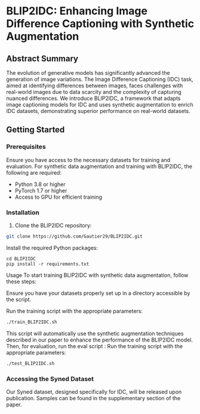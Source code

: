 # BLIP2IDC: Enhancing Image Difference Captioning with Synthetic Augmentation

## Abstract Summary
The evolution of generative models has significantly advanced the generation of image variations. The Image Difference Captioning (IDC) task, aimed at identifying differences between images, faces challenges with real-world images due to data scarcity and the complexity of capturing nuanced differences. We introduce BLIP2IDC, a framework that adapts image captioning models for IDC and uses synthetic augmentation to enrich IDC datasets, demonstrating superior performance on real-world datasets.

## Getting Started

### Prerequisites
Ensure you have access to the necessary datasets for training and evaluation. For synthetic data augmentation and training with BLIP2IDC, the following are required:
- Python 3.8 or higher
- PyTorch 1.7 or higher
- Access to GPU for efficient training

### Installation
1. Clone the BLIP2IDC repository:

``` bash
git clone https://github.com/Gautier29/BLIP2IDC.git
```

Install the required Python packages:
```
cd BLIP2IDC
pip install -r requirements.txt
```

Usage
To start training BLIP2IDC with synthetic data augmentation, follow these steps:

Ensure you have your datasets properly set up in a directory accessible by the script.

Run the training script with the appropriate parameters:

``` bash
./train_BLIP2IDC.sh
```

This script will automatically use the synthetic augmentation techniques described in our paper to enhance the performance of the BLIP2IDC model.
Then, for evaluation, run the eval script : 
Run the training script with the appropriate parameters:

``` bash
./test_BLIP2IDC.sh
```
### Accessing the Syned Dataset
Our Syned dataset, designed specifically for IDC, will be released upon publication. Samples can be found in the supplementary section of the paper.

